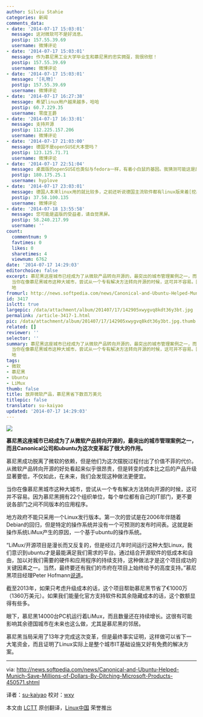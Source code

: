 ```yaml
---
author: Silviu Stahie
categories: 新闻
comments_data:
- date: '2014-07-17 15:03:01'
  message: 这对微软可不是好消息。
  postip: 157.55.39.69
  username: 微博评论
- date: '2014-07-17 15:03:01'
  message: 作为慕尼黑工业大学毕业生和慕尼黑的忠实拥趸，我很欣慰！
  postip: 157.55.39.69
  username: 微博评论
- date: '2014-07-17 15:03:01'
  message: '[礼物]'
  postip: 157.55.39.69
  username: 微博评论
- date: '2014-07-17 16:27:38'
  message: 希望linux用户越来越多，哈哈
  postip: 60.7.229.35
  username: 零度王爵
- date: '2014-07-17 16:33:01'
  message: 支持开源
  postip: 112.225.157.206
  username: 微博评论
- date: '2014-07-17 21:03:00'
  message: 德国不是openSUSE大本营吗？
  postip: 123.125.71.71
  username: 微博评论
- date: '2014-07-17 22:51:04'
  message: 桌面版的openSUSE也类似与fedora一样，有着小白鼠的基因。我猜测可能这是原因之一吧...
  postip: 180.175.25.1
  username: hyplove
- date: '2014-07-17 23:03:01'
  message: 德国人本来linux用的就比较多，之前还听说德国主流软件都有linux版来着[挖鼻屎]
  postip: 37.58.100.135
  username: 微博评论
- date: '2014-07-18 13:55:58'
  message: 您可能是盗版的受益者，请自觉黑屏。
  postip: 58.240.217.99
  username: ''
count:
  commentnum: 9
  favtimes: 0
  likes: 0
  sharetimes: 4
  viewnum: 6762
date: '2014-07-17 14:29:03'
editorchoice: false
excerpt: 慕尼黑这座城市已经成为了从微软产品转向开源的，最突出的城市管理案例之一，而且Canonical公司和ubuntu为这次变革起了很大的作用。 慕尼黑成功脱离了微软的依赖，但是他们为这次摆脱过程付出了价值不菲的代价。从微软产品转向开源的好处看起来似乎很昂贵，但是转变的成本比之后的产品升级显著要低，不仅如此，在未来，我们会发现这种做法更便宜。
  当你在像慕尼黑城市这种大城市，尝试从一个专有解决方法转向开源的时候，这可并不容易。因为慕尼黑拥有22个组织单位，每个单位都有自己的IT部门，更不要说各部门之间不同版本的应用程序。
  地
fromurl: http://news.softpedia.com/news/Canonical-and-Ubuntu-Helped-Munich-Save-Millions-of-Dollars-By-Ditching-Microsoft-Products-450571.shtml
id: 3417
islctt: true
largepic: /data/attachment/album/201407/17/142905xwygvq8kdt36y3bt.jpg
permalink: /article-3417-1.html
pic: /data/attachment/album/201407/17/142905xwygvq8kdt36y3bt.jpg.thumb.jpg
related: []
reviewer: ''
selector: ''
summary: 慕尼黑这座城市已经成为了从微软产品转向开源的，最突出的城市管理案例之一，而且Canonical公司和ubuntu为这次变革起了很大的作用。 慕尼黑成功脱离了微软的依赖，但是他们为这次摆脱过程付出了价值不菲的代价。从微软产品转向开源的好处看起来似乎很昂贵，但是转变的成本比之后的产品升级显著要低，不仅如此，在未来，我们会发现这种做法更便宜。
  当你在像慕尼黑城市这种大城市，尝试从一个专有解决方法转向开源的时候，这可并不容易。因为慕尼黑拥有22个组织单位，每个单位都有自己的IT部门，更不要说各部门之间不同版本的应用程序。
  地
tags:
- 微软
- 慕尼黑
- Ubuntu
- LiMux
thumb: false
title: 放弃微软产品，慕尼黑省下数百万美元
titlepic: false
translator: su-kaiyao
updated: '2014-07-17 14:29:03'
---
```


![](/data/attachment/album/201407/17/142905xwygvq8kdt36y3bt.jpg)


**慕尼黑这座城市已经成为了从微软产品转向开源的，最突出的城市管理案例之一，而且Canonical公司和ubuntu为这次变革起了很大的作用。**


慕尼黑成功脱离了微软的依赖，但是他们为这次摆脱过程付出了价值不菲的代价。从微软产品转向开源的好处看起来似乎很昂贵，但是转变的成本比之后的产品升级显著要低，不仅如此，在未来，我们会发现这种做法更便宜。


当你在像慕尼黑城市这种大城市，尝试从一个专有解决方法转向开源的时候，这可并不容易。因为慕尼黑拥有22个组织单位，每个单位都有自己的IT部门，更不要说各部门之间不同版本的应用程序。


地方政府不能只采用一个Linux发行版本。第一次的尝试是在2006年伴随着Debian的回归，但是特定的操作系统并没有一个可预测的发布时间表。这就是新操作系统LiMux产生的原因，一个基于ubuntu的操作系统。


“LiMux/开源项目是漫长而又反复的，但是经过几年时间运行这种大型Linux，我们意识到ubuntu才是最能满足我们需求的平台。通过结合开源软件的低成本和自由，加以对我们需要的硬件和应用程序的持续支持，这种做法才是这个项目成功的关键因素之一。当然，最终要还有我们的市府在项目上始终给予的高度支持。”慕尼黑项目经理Peter Hofmann[说道](https://insights.ubuntu.com/2014/07/07/ubuntu-and-open-source-help-the-city-of-munich-save-millions/)。


截至2013年，如果只考虑升级成本的话，这个项目帮助慕尼黑节省了€1000万（1360万美元）。如果我们能量化官方支持软件和其余隐藏成本的话，这个数额显得有些多。


眼下，慕尼黑14000台PC机运行着LiMux，而且数量还在持续增长。这很有可能影响其余德国城市在未来也这么做，尤其是慕尼黑的邻居。


慕尼黑当局采用了13年才完成这次变革，但是最终事实证明，这样做可以省下一大笔资金，而且证明了Linux实际上是整个城市IT基础设施又好有免费的解决方案。




---


via: <http://news.softpedia.com/news/Canonical-and-Ubuntu-Helped-Munich-Save-Millions-of-Dollars-By-Ditching-Microsoft-Products-450571.shtml>


译者：[su-kaiyao](https://github.com/su-kaiyao) 校对：[wxy](https://github.com/wxy)


本文由 [LCTT](https://github.com/LCTT/TranslateProject) 原创翻译，[Linux中国](http://linux.cn/) 荣誉推出